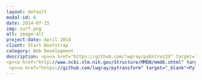 ```yaml
---
layout: default
modal-id: 6
date: 2014-07-15
img: surf.png
alt: image-alt
project-date: April 2014
client: Start Bootstrap
category: Web Development
description: <p><a href="https://github.com/lwgray/pyEntrezId" target="_blank"> PyEntrezID: </a>The easy conversion between the several biological IDs.</p>
<p><a href="http://www.ncbi.nlm.nih.gov/Structure/MMDB/mmdb.shtml" target="_blank">MMDB: </a>3D transformation methods for biological structures</p>
 <p><a href="https://github.com/lwgray/pytransform" target="_blank">PyTransform: </a>Linear transformation of molecular structure</p>
---
```

